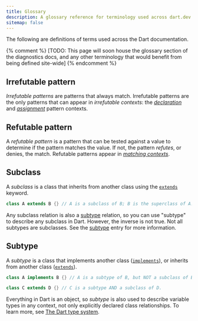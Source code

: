 ```yaml
---
title: Glossary
description: A glossary reference for terminology used across dart.dev.
sitemap: false
---
```


The following are definitions of terms used across the Dart documentation.

{% comment %}
[TODO: This page will soon house the glossary section of the diagnostics docs, and
any other terminology that would benefit from being defined site-wide]
{% endcomment %}

## Irrefutable pattern

_Irrefutable patterns_ are patterns that always match. 
Irrefutable patterns are the only patterns that can appear in
_irrefutable contexts_: the [_declaration_][] and [_assignment_][] 
pattern contexts.

[_declaration_]: /language/patterns#variable-declaration 
[_assignment_]: /language/patterns#variable-assignment

## Refutable pattern

A _refutable pattern_ is a pattern that can be tested against a value to
determine if the pattern matches the value. 
If not, the pattern _refutes_, or denies, the match.
Refutable patterns appear in [_matching contexts_][].

[_matching contexts_]: /language/patterns#matching

## Subclass

A _subclass_ is a class that inherits from another class using the 
[`extends`](/language/extend) keyword.

```dart
class A extends B {} // A is a subclass of B; B is the superclass of A. 
```

Any subclass relation is also a [subtype](#subtype) relation,
so you can use "subtype" to describe any subclass in Dart. 
However, the inverse is not true. Not all subtypes are subclasses.
See the [subtype](#subtype) entry for more information.

## Subtype

A _subtype_ is a class that implements another class
([`implements`](/language/classes#implicit-interfaces)),
or inherits from another class ([`extends`](/language/extend)).

```dart
class A implements B {} // A is a subtype of B, but NOT a subclass of B.

class C extends D {} // C is a subtype AND a subclass of D.
```

Everything in Dart is an object, so _subtype_ is also used to describe
variable types in any context, not only explicitly declared class relationships. 
To learn more, see [The Dart type system](/language/type-system).
